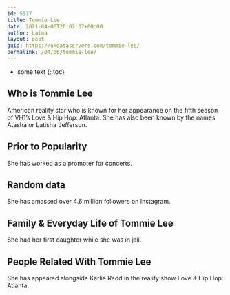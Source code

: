 ```yaml
---
id: 5517
title: Tommie Lee
date: 2021-04-06T20:02:07+00:00
author: Laima
layout: post
guid: https://ukdataservers.com/tommie-lee/
permalink: /04/06/tommie-lee/
---
```


* some text
{: toc}


## Who is Tommie Lee
                  
                  
                  
American reality star who is known for her appearance on the fifth season of VH1&#8217;s Love & Hip Hop: Atlanta. She has also been known by the names Atasha or Latisha Jefferson. 
                  
              
            
              
            
                
                
                
## Prior to Popularity
                  
                  
                  
She has worked as a promoter for concerts. 
                  
              
            
              
            
                
                
                
## Random data
                  
                  
                  
She has amassed over 4.6 million followers on Instagram. 
                  
              
            
              
            
                
                
                
## Family & Everyday Life of Tommie Lee
                  
                  
                  
She had her first daughter while she was in jail. 
                  
              
            
              
            
                
                
                
## People Related With Tommie Lee
                  
                  
                  
She has appeared alongside Karlie Redd in the reality show Love & Hip Hop: Atlanta. 
                  
              
            
              
            
                
              
            
              
              
            
            
              
            
          
          
          